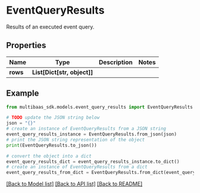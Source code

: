 # EventQueryResults

Results of an executed event query.

## Properties

Name | Type | Description | Notes
------------ | ------------- | ------------- | -------------
**rows** | **List[Dict[str, object]]** |  | 

## Example

```python
from multibaas_sdk.models.event_query_results import EventQueryResults

# TODO update the JSON string below
json = "{}"
# create an instance of EventQueryResults from a JSON string
event_query_results_instance = EventQueryResults.from_json(json)
# print the JSON string representation of the object
print(EventQueryResults.to_json())

# convert the object into a dict
event_query_results_dict = event_query_results_instance.to_dict()
# create an instance of EventQueryResults from a dict
event_query_results_from_dict = EventQueryResults.from_dict(event_query_results_dict)
```
[[Back to Model list]](../README.md#documentation-for-models) [[Back to API list]](../README.md#documentation-for-api-endpoints) [[Back to README]](../README.md)


